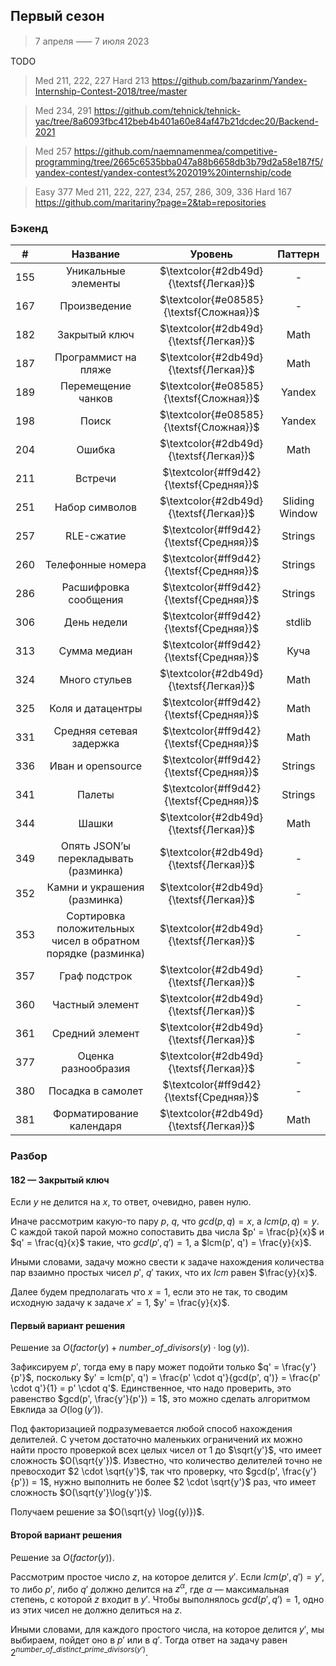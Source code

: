 ## Первый сезон
> 7 апреля ⸺ 7 июля 2023

TODO
> Med 211, 222, 227
> Hard 213
> https://github.com/bazarinm/Yandex-Internship-Contest-2018/tree/master

> Med 234, 291
> https://github.com/tehnick/tehnick-yac/tree/8a6093fbc412beb4b401a60e84af47b21dcdec20/Backend-2021

> Med 257
> https://github.com/naemnamenmea/competitive-programming/tree/2665c6535bba047a88b6658db3b79d2a58e187f5/yandex-contest/yandex-contest%202019%20internship/code

> Easy 377
> Med 211, 222, 227, 234, 257, 286, 309, 336
> Hard 167
> https://github.com/maritariny?page=2&tab=repositories

### Бэкенд
|  #  |                           Название                           |                 Уровень                 |    Паттерн     |
|:---:|:------------------------------------------------------------:|:---------------------------------------:|:--------------:|
| 155 |                     Уникальные элементы                      | $\textcolor{#2db49d}{\textsf{Легкая}}$  |       -        |
| 167 |                         Произведение                         | $\textcolor{#e08585}{\textsf{Сложная}}$ |       -        |
| 182 |                        Закрытый ключ                         | $\textcolor{#2db49d}{\textsf{Легкая}}$  |      Math      |
| 187 |                     Программист на пляже                     | $\textcolor{#2db49d}{\textsf{Легкая}}$  |      Math      |
| 189 |                      Перемещение чанков                      | $\textcolor{#e08585}{\textsf{Сложная}}$  |     Yandex     |
| 198 |                            Поиск                             | $\textcolor{#e08585}{\textsf{Сложная}}$  |     Yandex     |
| 204 |                            Ошибка                            | $\textcolor{#2db49d}{\textsf{Легкая}}$  |      Math      |
| 211 |                           Встречи                            | $\textcolor{#ff9d42}{\textsf{Средняя}}$ |                |
| 251 |                        Набор символов                        | $\textcolor{#2db49d}{\textsf{Легкая}}$  | Sliding Window |
| 257 |                          RLE-сжатие                          | $\textcolor{#ff9d42}{\textsf{Средняя}}$|    Strings     |
| 260 |                      Телефонные номера                       | $\textcolor{#ff9d42}{\textsf{Средняя}}$|    Strings     |
| 286 |                    Расшифровка сообщения                     | $\textcolor{#ff9d42}{\textsf{Средняя}}$|    Strings     |
| 306 |                         День недели                          | $\textcolor{#ff9d42}{\textsf{Средняя}}$|     stdlib     |
| 313 |                         Сумма медиан                         | $\textcolor{#ff9d42}{\textsf{Средняя}}$|      Куча      |
| 324 |                        Много стульев                         | $\textcolor{#2db49d}{\textsf{Легкая}}$  |      Math      |
| 325 |                      Коля и датацентры                       | $\textcolor{#ff9d42}{\textsf{Средняя}}$  |      Math      |
| 331 |                   Средняя сетевая задержка                   | $\textcolor{#ff9d42}{\textsf{Средняя}}$  |      Math      |
| 336 |                      Иван и opensource                       | $\textcolor{#ff9d42}{\textsf{Средняя}}$  |    Strings     |
| 341 |                            Палеты                            | $\textcolor{#ff9d42}{\textsf{Средняя}}$  |    Strings     |
| 344 |                            Шашки                             | $\textcolor{#2db49d}{\textsf{Легкая}}$  |      Math      |
| 349 |            Опять JSON’ы перекладывать (разминка)             | $\textcolor{#2db49d}{\textsf{Легкая}}$  |       -        |
| 352 |                 Камни и украшения (разминка)                 | $\textcolor{#2db49d}{\textsf{Легкая}}$  |       -        |
| 353 | Сортировка положительных чисел в обратном порядке (разминка) | $\textcolor{#2db49d}{\textsf{Легкая}}$  |       -        |
| 357 |                        Граф подстрок                         | $\textcolor{#2db49d}{\textsf{Легкая}}$  |       -        |
| 360 |                       Частный элемент                        | $\textcolor{#2db49d}{\textsf{Легкая}}$  |       -        |
| 361 |                       Средний элемент                        | $\textcolor{#2db49d}{\textsf{Легкая}}$  |       -        |
| 377 |                     Оценка разнообразия                      | $\textcolor{#2db49d}{\textsf{Легкая}}$  |       -        |
| 380 |                            Посадка в самолет                            | $\textcolor{#ff9d42}{\textsf{Средняя}}$  |       -        |
| 381 |                   Форматирование календаря                   | $\textcolor{#2db49d}{\textsf{Легкая}}$  |      Math      |


### Разбор
#### 182 — Закрытый ключ
Если $y$ не делится на $x$, то ответ, очевидно, равен нулю.


Иначе рассмотрим какую-то пару $p$, $q$, что $gcd(p, q) = x$, а $lcm(p, q) = y$. С каждой такой парой можно сопоставить два числа $p' = \frac{p}{x}$ и $q' = \frac{q}{x}$ такие, что $gcd(p', q') = 1$, а $lcm(p', q') = \frac{y}{x}$.


Иными словами, задачу можно свести к задаче нахождения количества пар взаимно простых чисел $p'$, $q'$ таких, что их $lcm$ равен $\frac{y}{x}$.


Далее будем предполагать что $x = 1$, если это не так, то сводим исходную задачу к задаче $x' = 1$, $y' = \frac{y}{x}$.


#### Первый вариант решения

Решение за $O(factor(y) + number\_of\_divisors(y) \cdot \log{(y}))$.


Зафиксируем $p'$, тогда ему в пару может подойти только $q' = \frac{y'}{p'}$, поскольку $y' = lcm(p', q') = \frac{p' \cdot q'}{gcd(p', q')} = \frac{p' \cdot q'}{1} = p' \cdot q'$. Единственное, что надо проверить, это равенство $gcd(p', \frac{y'}{p'}) = 1$, это можно сделать алгоритмом Евклида за $O(\log{(y')})$.


Под факторизацией подразумевается любой способ нахождения делителей. С учетом достаточно маленьких ограничений их можно найти просто проверкой всех целых чисел от $1$ до $\sqrt{y'}$, что имеет сложность $O(\sqrt{y'})$. Известно, что количество делителей точно не превосходит $2 \cdot \sqrt{y'}$, так что проверку, что $gcd(p', \frac{y'}{p'}) = 1$, нужно выполнить не более $2 \cdot \sqrt{y'}$ раз, что имеет сложность $O(\sqrt{y'}\log{y'})$.


Получаем решение за $O(\sqrt{y} \log{(y)})$.

#### Второй вариант решения

Решение за $O(factor(y))$.


Рассмотрим простое число $z$, на которое делится $y'$. Если $lcm(p', q') = y'$, то либо $p'$, либо $q'$ должно делится на $z^{\alpha}$, где $\alpha$ — максимальная степень, с которой $z$ входит в $y'$. Чтобы выполнялось $gcd(p', q') = 1$, одно из этих чисел не должно делиться на $z$.


Иными словами, для каждого простого числа, на которое делится $y'$, мы выбираем, пойдет оно в $p'$ или в $q'$. Тогда ответ на задачу равен $2^{number\_of\_distinct\_prime\_divisors(y')}$.